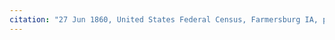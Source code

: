 ```yaml
---
citation: "27 Jun 1860, United States Federal Census, Farmersburg IA, p134, ancestry.com."
---
```



